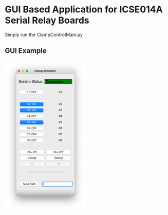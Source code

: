 # GUI Based Application for ICSE014A Serial Relay Boards

Simply run the ClampControlMain.py

## GUI Example

<img src="/Revision_1.0.0.png" width=50% height=50%>